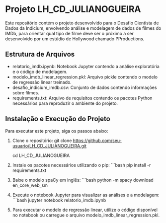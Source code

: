# Projeto LH_CD_JULIANOGUEIRA

Este repositório contém o projeto desenvolvido para o Desafio Cientista de Dados da Indicium, envolvendo análise e modelagem de dados de filmes do IMDb, para orientar qual tipo de filme deve ser o próximo a ser desenvolvido por um estúdio de Hollywood chamado PProductions.

## Estrutura de Arquivos

- relatorio_imdb.ipynb: Notebook Jupyter contendo a análise exploratória e o código de modelagem.
- modelo_imdb_linear_regression.pkl: Arquivo pickle contendo o modelo de regressão linear treinado.
- desafio_indicium_imdb.csv: Conjunto de dados contendo informações sobre filmes.
- requirements.txt: Arquivo de requisitos contendo os pacotes Python necessários para reproduzir o ambiente do projeto.

## Instalação e Execução do Projeto

Para executar este projeto, siga os passos abaixo:

1. Clone o repositório:
   git clone https://github.com/seu-usuario/LH_CD_JULIANOGUEIRA.git
   
   cd LH_CD_JULIANOGUEIRA

3. Instale os pacotes necessários utilizando o pip:
   ´´´bash
   pip install -r requirements.txt

4. Baixe o modelo spaCy em inglês:
   ´´´bash
   python -m spacy download en_core_web_sm

5. Execute o notebook Jupyter para visualizar as análises e a modelagem:
   ´´´bash
   jupyter notebook relatorio_imdb.ipynb

6. Para executar o modelo de regressão linear, utilize o código disponível no notebook ou carregue o arquivo modelo_imdb_linear_regression.pkl.